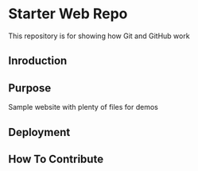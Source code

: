 # Starter Web Repo

This repository is for showing how Git and GitHub work

## Inroduction

## Purpose

Sample website with plenty of files for demos

## Deployment

## How To Contribute